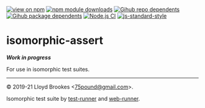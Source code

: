 [![view on npm](https://badgen.net/npm/v/isomorphic-assert)](https://www.npmjs.org/package/isomorphic-assert)
[![npm module downloads](https://badgen.net/npm/dt/isomorphic-assert)](https://www.npmjs.org/package/isomorphic-assert)
[![Gihub repo dependents](https://badgen.net/github/dependents-repo/test-runner-js/isomorphic-assert)](https://github.com/test-runner-js/isomorphic-assert/network/dependents?dependent_type=REPOSITORY)
[![Gihub package dependents](https://badgen.net/github/dependents-pkg/test-runner-js/isomorphic-assert)](https://github.com/test-runner-js/isomorphic-assert/network/dependents?dependent_type=PACKAGE)
[![Node.js CI](https://github.com/test-runner-js/isomorphic-assert/actions/workflows/node.js.yml/badge.svg)](https://github.com/test-runner-js/isomorphic-assert/actions/workflows/node.js.yml)
[![js-standard-style](https://img.shields.io/badge/code%20style-standard-brightgreen.svg)](https://github.com/feross/standard)

# isomorphic-assert

***Work in progress***

For use in isomorphic test suites.

* * *

&copy; 2019-21 Lloyd Brookes \<75pound@gmail.com\>.

Isomorphic test suite by [test-runner](https://github.com/test-runner-js/test-runner) and [web-runner](https://github.com/test-runner-js/web-runner).
